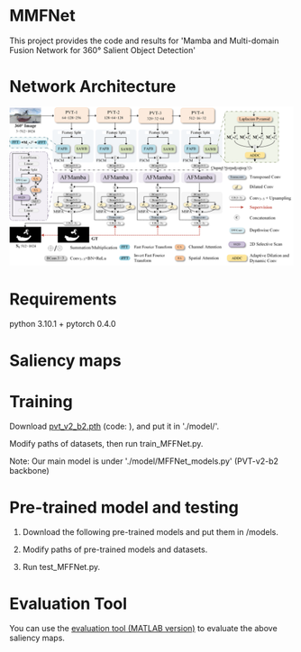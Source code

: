 # MMFNet
This project provides the code and results for 'Mamba and Multi-domain Fusion Network for 360° Salient Object Detection'

# Network Architecture
   <div align=center>
   <img src="https://github.com/MHzhu924/MMFNet/blob/main/MFFNet-main/images/MFFNet.png">
   </div>
   
# Requirements
   python 3.10.1 + pytorch 0.4.0 


# Saliency maps
   
      
   
# Training
   Download [pvt_v2_b2.pth]() (code: ), and put it in './model/'. 
   
   Modify paths of datasets, then run train_MFFNet.py.

Note: Our main model is under './model/MFFNet_models.py' (PVT-v2-b2 backbone)


# Pre-trained model and testing
1. Download the following pre-trained models and put them in /models.

2. Modify paths of pre-trained models and datasets.

3. Run test_MFFNet.py.

# Evaluation Tool
   You can use the [evaluation tool (MATLAB version)](https://github.com/MathLee/MatlabEvaluationTools) to evaluate the above saliency maps.
                
                
